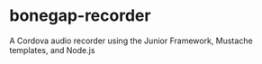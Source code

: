 bonegap-recorder
================

A Cordova audio recorder using the Junior Framework, Mustache templates, and Node.js